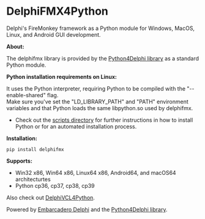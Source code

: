 # DelphiFMX4Python
Delphi's FireMonkey framework as a Python module for Windows, MacOS, Linux, and Android GUI development.

<b>About:</b>

The delphifmx library is provided by the [Python4Delphi library](https://github.com/pyscripter/python4delphi) as a standard Python module.

<b>Python installation requirements on Linux:</b>

It uses the Python interpreter, requiring Python to be compiled with the "--enable-shared" flag.
<br>Make sure you've set the "LD_LIBRARY_PATH" and "PATH" environment variables and that Python loads the same libpython.so used by delphifmx.
* Check out the [scripts directory](https://github.com/Embarcadero/DelphiFMX4Python/tree/main/scripts) for further instructions in how to install Python or for an automated installation process. 

<b>Installation:</b>

    pip install delphifmx
   
<b>Supports:</b>
* Win32 x86, Win64 x86, Linux64 x86, Android64, and macOS64 architecturtes
* Python cp36, cp37, cp38, cp39

Also check out [DelphiVCL4Python](https://github.com/Embarcadero/DelphiVCL4Python).

Powered by [Embarcadero Delphi](https://www.embarcadero.com/products/delphi) and the [Python4Delphi library](https://github.com/pyscripter/python4delphi).


